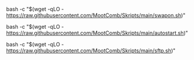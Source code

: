 bash -c "$(wget -qLO - https://raw.githubusercontent.com/MootComb/Skripts/main/swapon.sh)"

bash -c "$(wget -qLO - https://raw.githubusercontent.com/MootComb/Skripts/main/autostart.sh)"

bash -c "$(wget -qLO - https://raw.githubusercontent.com/MootComb/Skripts/main/sftp.sh)"

